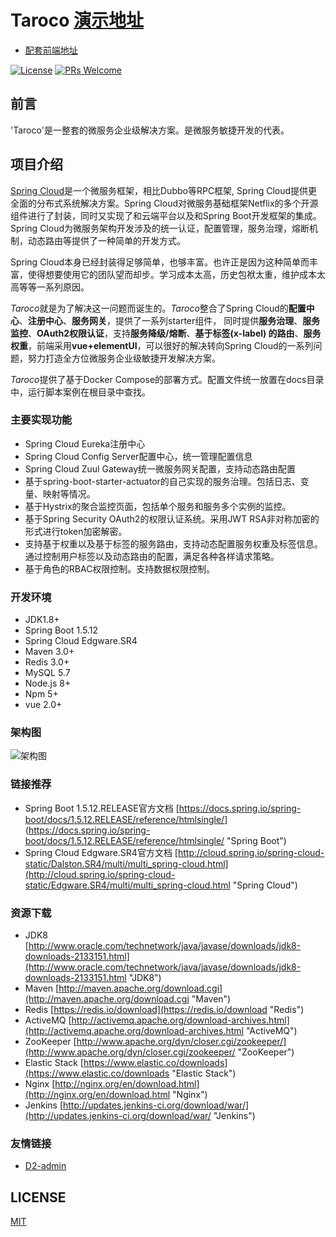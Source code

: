 # Taroco [演示地址](http://111.231.192.110)
- [配套前端地址](https://github.com/liuht777/Taroco-UI-NEW)

[![License](https://img.shields.io/badge/license-MIT-blue.svg)](LICENSE)
[![PRs Welcome](https://img.shields.io/badge/PRs-welcome-brightgreen.svg)](https://github.com/liuht777/Taroco)

## 前言

'Taroco'是一整套的微服务企业级解决方案。是微服务敏捷开发的代表。

## 项目介绍

[Spring Cloud](https://projects.spring.io/spring-cloud/)是一个微服务框架，相比Dubbo等RPC框架, Spring Cloud提供更全面的分布式系统解决方案。Spring 
Cloud对微服务基础框架Netflix的多个开源组件进行了封装，同时又实现了和云端平台以及和Spring Boot开发框架的集成。Spring 
Cloud为微服务架构开发涉及的统一认证，配置管理，服务治理，熔断机制，动态路由等提供了一种简单的开发方式。

Spring Cloud本身已经封装得足够简单，也够丰富。也许正是因为这种简单而丰富，使得想要使用它的团队望而却步。学习成本太高，历史包袱太重，维护成本太高等等一系列原因。

*Taroco*就是为了解决这一问题而诞生的。*Taroco*整合了Spring Cloud的**配置中心**、**注册中心**、**服务网关**，提供了一系列starter组件，
同时提供**服务治理**、**服务监控**、**OAuth2权限认证**，支持**服务降级/熔断**、**基于标签(x-label)
的路由**、**服务权重**，前端采用**vue+elementUI**，可以很好的解决转向Spring Cloud的一系列问题，努力打造全方位微服务企业级敏捷开发解决方案。

*Taroco*提供了基于Docker Compose的部署方式。配置文件统一放置在docs目录中，运行脚本案例在根目录中查找。

### 主要实现功能
* Spring Cloud Eureka注册中心
* Spring Cloud Config Server配置中心，统一管理配置信息
* Spring Cloud Zuul Gateway统一微服务网关配置，支持动态路由配置
* 基于spring-boot-starter-actuator的自己实现的服务治理。包括日志、变量、映射等情况。
* 基于Hystrix的聚合监控页面，包括单个服务和服务多个实例的监控。
* 基于Spring Security OAuth2的权限认证系统。采用JWT RSA非对称加密的形式进行token加密解密。
* 支持基于权重以及基于标签的服务路由，支持动态配置服务权重及标签信息。通过控制用户标签以及动态路由的配置，满足各种各样请求策略。
* 基于角色的RBAC权限控制。支持数据权限控制。

### 开发环境

* JDK1.8+
* Spring Boot 1.5.12
* Spring Cloud Edgware.SR4
* Maven 3.0+
* Redis 3.0+
* MySQL 5.7
* Node.js 8+
* Npm 5+
* vue 2.0+

### 架构图

![架构图](taroco-docs/files/taroco架构图.jpg)

### 链接推荐

- Spring Boot 1.5.12.RELEASE官方文档 [https://docs.spring.io/spring-boot/docs/1.5.12.RELEASE/reference/htmlsingle/]
(https://docs.spring.io/spring-boot/docs/1.5.12.RELEASE/reference/htmlsingle/ "Spring Boot")
- Spring Cloud Edgware.SR4官方文档 [http://cloud.spring.io/spring-cloud-static/Dalston.SR4/multi/multi_spring-cloud.html](http://cloud.spring.io/spring-cloud-static/Edgware.SR4/multi/multi_spring-cloud.html "Spring Cloud")

### 资源下载

- JDK8 [http://www.oracle.com/technetwork/java/javase/downloads/jdk8-downloads-2133151.html](http://www.oracle.com/technetwork/java/javase/downloads/jdk8-downloads-2133151.html "JDK8")
- Maven [http://maven.apache.org/download.cgi](http://maven.apache.org/download.cgi "Maven")
- Redis [https://redis.io/download](https://redis.io/download "Redis")
- ActiveMQ [http://activemq.apache.org/download-archives.html](http://activemq.apache.org/download-archives.html "ActiveMQ")
- ZooKeeper [http://www.apache.org/dyn/closer.cgi/zookeeper/](http://www.apache.org/dyn/closer.cgi/zookeeper/ "ZooKeeper")
- Elastic Stack [https://www.elastic.co/downloads](https://www.elastic.co/downloads "Elastic Stack")
- Nginx [http://nginx.org/en/download.html](http://nginx.org/en/download.html "Nginx")
- Jenkins [http://updates.jenkins-ci.org/download/war/](http://updates.jenkins-ci.org/download/war/ "Jenkins")

### 友情链接

- [D2-admin](https://github.com/d2-projects/d2-admin)

## LICENSE

[MIT](LICENSE "MIT")
